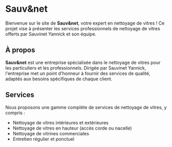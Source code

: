 # Sauv&net

Bienvenue sur le site de **Sauv&net**, votre expert en nettoyage de vitres ! Ce projet vise à présenter les services professionnels de nettoyage de vitres offerts par Sauvinet Yannick et son équipe.

## À propos

**Sauv&net** est une entreprise spécialisée dans le nettoyage de vitres pour les particuliers et les professionnels. Dirigée par Sauvinet Yannick, l'entreprise met un point d'honneur à fournir des services de qualité, adaptés aux besoins spécifiques de chaque client.

## Services

Nous proposons une gamme complète de services de nettoyage de vitres, y compris :

- Nettoyage de vitres intérieures et extérieures
- Nettoyage de vitres en hauteur (accès corde ou nacelle)
- Nettoyage de vitrines commerciales
- Entretien régulier et ponctuel